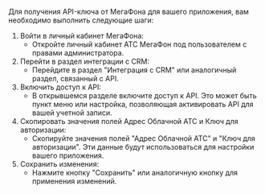 


Для получения API-ключа от МегаФона для вашего приложения, вам необходимо выполнить следующие шаги:
1.  Войти в личный кабинет МегаФона:
    - Откройте личный кабинет АТС МегаФон под пользователем с правами администратора.
2.  Перейти в раздел интеграции с CRM:
    - Перейдите в раздел "Интеграция с CRM" или аналогичный раздел, связанный с API.
3.  Включить доступ к API:
    - В открывшемся разделе включите доступ к API. Это может быть пункт меню или настройка, позволяющая активировать API для вашей учетной записи.
4.  Скопировать значения полей Адрес Облачной АТС и Ключ для авторизации:
    - Скопируйте значения полей "Адрес Облачной АТС" и "Ключ для авторизации". Эти данные будут использоваться для настройки вашего приложения.
5.  Сохранить изменения:
    - Нажмите кнопку "Сохранить" или аналогичную кнопку для применения изменений.